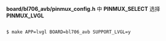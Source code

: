 **board/bl706_avb/pinmux_config.h** 中 **PINMUX_SELECT** 选择 **PINMUX_LVGL**

```bash

$ make APP=lvgl BOARD=bl706_avb SUPPORT_LVGL=y

```